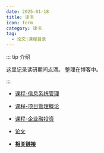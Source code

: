 ```yaml
---
date: 2025-01-18
title: 读书
icon: form
category: 读书
tag:
  - 论文|课程目录
---
```


::: tip 介绍

这里记录读研期间点滴。
整理在博客中。

:::

<!-- more -->

- [课程-信息系统管理](course_IT_manage.md)
- [课程-项目管理概论](course_PM_manage.md)
- [课程-企业融投资](course_enterprise_investment_and_financing_manage.md)
- [论文](paper.md)

- [**相关链接**]()
